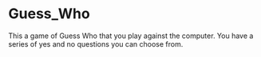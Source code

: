 # Guess_Who
This a game of Guess Who that you play against the computer. You have a series of yes and no questions you can choose from.